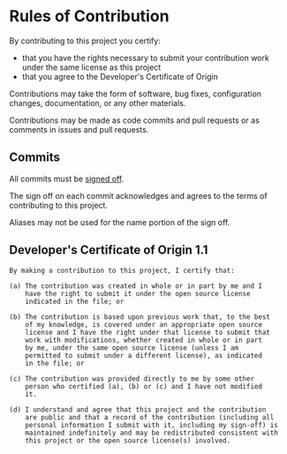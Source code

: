 # Rules of Contribution

By contributing to this project you certify:

-   that you have the rights necessary to submit your contribution work under the same license as this project
-   that you agree to the Developer's Certificate of Origin

Contributions may take the form of software, bug fixes, configuration changes, documentation, or any other materials.

Contributions may be made as code commits and pull requests or as comments in issues and pull requests.


## Commits

All commits must be [signed off]( https://git-scm.com/docs/git-commit#git-commit---signoff ).

The sign off on each commit acknowledges and agrees to the terms of contributing to this project.

Aliases may not be used for the name portion of the sign off.


## Developer's Certificate of Origin 1.1

```
By making a contribution to this project, I certify that:

(a) The contribution was created in whole or in part by me and I
    have the right to submit it under the open source license
    indicated in the file; or

(b) The contribution is based upon previous work that, to the best
    of my knowledge, is covered under an appropriate open source
    license and I have the right under that license to submit that
    work with modifications, whether created in whole or in part
    by me, under the same open source license (unless I am
    permitted to submit under a different license), as indicated
    in the file; or

(c) The contribution was provided directly to me by some other
    person who certified (a), (b) or (c) and I have not modified
    it.

(d) I understand and agree that this project and the contribution
    are public and that a record of the contribution (including all
    personal information I submit with it, including my sign-off) is
    maintained indefinitely and may be redistributed consistent with
    this project or the open source license(s) involved.
```
